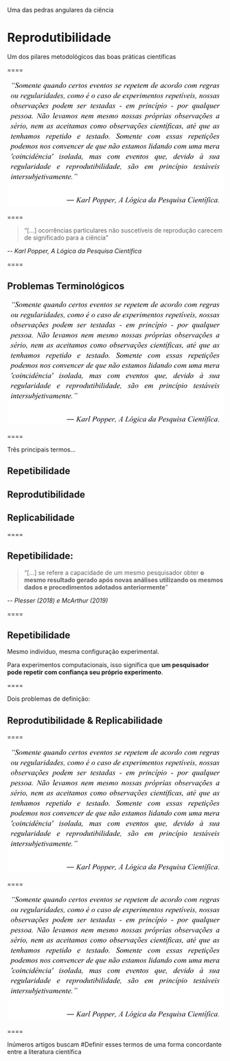 <!-- .slide: data-background="img/motivation.jpg" -->

Uma das pedras angulares da ciência <br>
# Reprodutibilidade
Um dos pilares metodológicos das boas práticas científicas

====

![avatar][avatar] <!-- .element: class="pull-center" -->

[avatar]: ../shared/img/popper.png

====

> “[...] ocorrências particulares não suscetíveis de reprodução carecem de significado para a ciência”

-- <cite>Karl Popper, A Lógica da Pesquisa Científica</cite>

====

## Problemas Terminológicos

![avatar][avatar] <!-- .element: class="pull-center" -->

[avatar]: ../shared/img/fig.png

====

Três principais termos...

## Repetibilidade
## Reprodutibilidade
## Replicabilidade

====

<!-- .slide: data-background="img/motivation.jpg" -->

## Repetibilidade:

> “[...] se refere a capacidade de um mesmo pesquisador obter **o mesmo resultado gerado após novas análises utilizando os mesmos dados e procedimentos adotados anteriormente**”

-- <cite>Plesser (2018) e McArthur (2019)</cite>

====

## Repetibilidade

Mesmo indivíduo, mesma configuração experimental.

Para experimentos computacionais, isso significa que **um pesquisador pode repetir com confiança seu próprio experimento**.

====

Dois problemas de definição:

## Reprodutibilidade & Replicabilidade

====

![avatar][avatar] <!-- .element: class="pull-center" -->

[avatar]: ../shared/img/Barba.png

====

![avatar][avatar] <!-- .element: class="pull-center" -->

[avatar]: ../shared/img/reprorepli.png

====

Inúmeros artigos buscam
#Definir esses termos
de uma forma concordante entre a literatura científica
